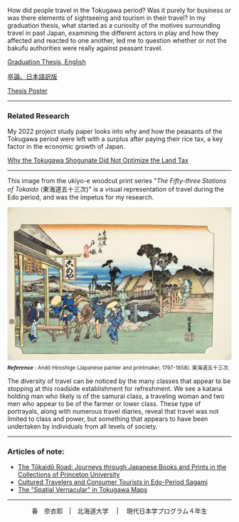 How did people travel in the Tokugawa period? Was it purely for business or was there elements of sightseeing and tourism in their travel? In my graduation thesis, what started as a curiosity of the motives surrounding travel in past Japan, examining the different actors in play and how they affected and reacted to one another, led me to question whether or not the bakufu authorities were really against peasant travel. 

[Graduation Thesis, English](Thesis.md)

[卒論、日本語訳版](卒論.md)

[Thesis Poster](Poster.md)

----

### Related Research
My 2022 project study paper looks into why and how the peasants of the Tokugawa period were left with a surplus after paying their rice tax, a key factor in the  economic growth of Japan. 

[Why the Tokugawa Shogunate Did Not Optimize the Land Tax](ProjectStudy.md)

----


This image from the ukiyo-e woodcut print series "*The Fifty-three Stations of Tokaido* (東海道五十三次)" is a visual representation of travel during the Edo period, and was the impetus for my research. 

![travel](travel.jpg "travel" ) 
<sub>__*Reference*__ :
Andō Hiroshige (Japanese painter and printmaker, 1797-1858). 東海道五十三次. </sub>

The diversity of travel can be noticed by the many classes that appear to be stopping at this roadside establishment for refreshment. We see a katana holding man who likely is of the samurai class, a traveling woman and two men who appear to be of the farmer or lower class. These type of portrayals, along with numerous travel diaries, reveal that travel was not limited to class and power, but something that appears to have been undertaken by individuals from all levels of society.



----
### Articles of note: 
- [The Tōkaidō Road: Journeys through Japanese Books and Prints in the Collections of Princeton University](https://www.jstor.org/stable/10.25290/prinunivlibrchro.73.1.0068)
- [Cultured Travelers and Consumer Tourists in Edo-Period Sagami](https://www.jstor.org/stable/25066305)
- [The "Spatial Vernacular" in Tokugawa Maps](https://www.jstor.org/stable/2658946)

 
-----

<div align="center"> 春　奈衣耶　|　北海道大学 　| 　現代日本学プログラム４年生 
